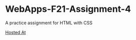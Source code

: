 # WebApps-F21-Assignment-4
A practice assignment for HTML with CSS

[Hosted At]("https://44-563-webapps-f21.github.io/webapps-f21-assignment-4-saisharma9/")
